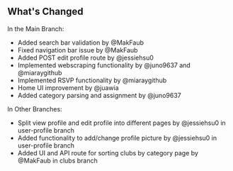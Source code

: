 ## What's Changed
In the Main Branch:
* Added search bar validation by @MakFaub
* Fixed navigation bar issue by @MakFaub
* Added POST edit profile route by @jessiehsu0
* Implemented webscraping functionality by @juno9637 and @miaraygithub
* Implemented RSVP functionality by @miaraygithub
* Home UI improvement by @juawia
* Added category parsing and assignment by @juno9637

In Other Branches:
* Split view profile and edit profile into different pages by @jessiehsu0 in user-profile branch
* Added functionality to add/change profile picture by @jessiehsu0 in user-profile branch
* Added UI and API route for sorting clubs by category page by @MakFaub in clubs branch